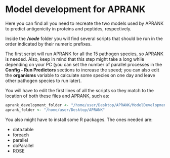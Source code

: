 # Model development for APRANK

Here you can find all you need to recreate the two models used by APRANK to predict antigenicity in proteins and peptides, respectively.

Inside the ***/code*** folder you will find several scripts that should be run in the order indicated by their numeric prefixes.

The first script will run APRANK for all the 15 pathogen species, so APRANK is needed. Also, keep in mind that this step might take a long while depending on your PC (you can set the number of parallel processes in the **Config - Run Predictors** sections to increase the speed; you can also edit the **organisms** variable to calculate some species on one day and leave other pathogen species to run later).

You will have to edit the first lines of all the scripts so they match to the location of both these files and APRANK, such as:

```r
aprank_development_folder <- "/home/user/Desktop/APRANK/ModelDevelopment"
aprank_folder <- "/home/user/Desktop/APRANK"
```

You also might have to install some R packages. The ones needed are:

- data.table
- foreach
- parallel
- doParallel
- ROSE
